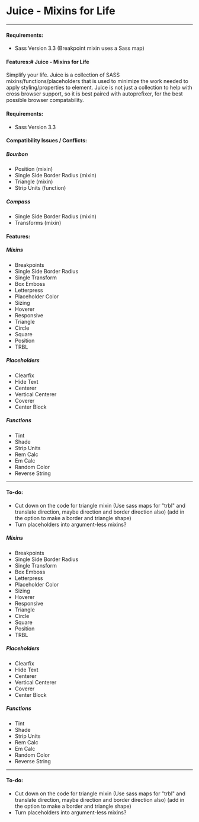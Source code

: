 # Juice - Mixins for Life

***

#### Requirements:

+ Sass Version 3.3 (Breakpoint mixin uses a Sass map)

#### Features:# Juice - Mixins for Life

Simplify your life. Juice is a collection of SASS mixins/functions/placeholders that is used to minimize the work needed to apply  styling/properties to element. Juice is not just a collection to help with cross browser support, so it is best paired with autoprefixer, for the best possible browser compatability.

#### Requirements:

+ Sass Version 3.3

#### Compatibility Issues / Conflicts:

##### Bourbon

+ Position (mixin)
+ Single Side Border Radius (mixin)
+ Triangle (mixin)
+ Strip Units (function)

##### Compass

+ Single Side Border Radius (mixin)
+ Transforms (mixin)

#### Features:

##### Mixins

+ Breakpoints
+ Single Side Border Radius
+ Single Transform
+ Box Emboss
+ Letterpress
+ Placeholder Color
+ Sizing
+ Hoverer
+ Responsive
+ Triangle
+ Circle
+ Square
+ Position
+ TRBL

##### Placeholders

+ Clearfix
+ Hide Text
+ Centerer
+ Vertical Centerer
+ Coverer
+ Center Block

##### Functions

+ Tint
+ Shade
+ Strip Units
+ Rem Calc
+ Em Calc
+ Random Color
+ Reverse String

***

#### To-do:

+ Cut down on the code for triangle mixin (Use sass maps for "trbl" and translate direction, maybe direction and border direction also) (add in the option to make a border and triangle shape)
+ Turn placeholders into argument-less mixins?


##### Mixins

+ Breakpoints
+ Single Side Border Radius
+ Single Transform
+ Box Emboss
+ Letterpress
+ Placeholder Color
+ Sizing
+ Hoverer
+ Responsive
+ Triangle
+ Circle
+ Square
+ Position
+ TRBL

##### Placeholders

+ Clearfix
+ Hide Text
+ Centerer
+ Vertical Centerer
+ Coverer
+ Center Block

##### Functions

+ Tint
+ Shade
+ Strip Units
+ Rem Calc
+ Em Calc
+ Random Color
+ Reverse String

***

#### To-do:

+ Cut down on the code for triangle mixin (Use sass maps for "trbl" and translate direction, maybe direction and border direction also) (add in the option to make a border and triangle shape)
+ Turn placeholders into argument-less mixins?
